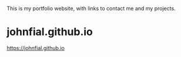 This is my portfolio website, with links to contact me and my projects.

# johnfial.github.io

 https://johnfial.github.io
